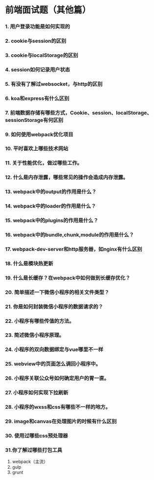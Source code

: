 # 前端面试题（其他篇）

### 1. 用户登录功能是如何实现的

### 2. cookie与session的区别

### 3. cookie与localStorage的区别

### 4. session如何记录用户状态

### 5. 有没有了解过websocket，与http的区别

### 6. koa和express有什么区别

### 7. 前端数据存储有哪些方式，Cookie、session、localStorage、sessionStorage有何区别

### 9. 如何使用webpack优化项目

### 10. 平时喜欢上哪些技术网站

### 11. 关于性能优化，做过哪些工作。

### 12. 什么是内存泄露，哪些常见的操作会造成内存泄露。

### 13. webpack中的output的作用是什么？

### 14. webpack中的loader的作用是什么？

### 15. webpack中的plugins的作用是什么？

### 16. webpack中的bundle,chunk,module的作用是什么？

### 17. webpack-dev-server和http服务器，如nginx有什么区别

### 18. 什么是模块热更新

### 19. 什么是长缓存？在webpack中如何做到长缓存优化？

### 20. 简单描述一下微信小程序的相关文件类型？

### 21. 你是如何封装微信小程序的数据请求的？

### 22. 小程序有哪些传值的方法。

### 23. 简述微信小程序原理。

### 24. 小程序的双向数据绑定与vue哪里不一样

### 25. webview中的页面怎么调回小程序中。

### 26. 小程序关联公众号如何确定用户的胃一直。

### 27. 小程序如何实现下拉刷新

### 28. 小程序的wxss和css有哪些不一样的地方。

### 29. image和canvas在处理图片的时候有什么区别

### 30. 使用过哪些css预处理器

### 31.你了解过哪些打包工具

1. webpack（主流）
2. gulp
3. grunt